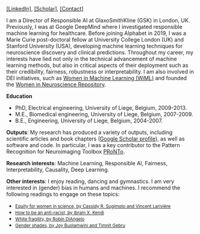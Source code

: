 [[LinkedIn]](https://www.linkedin.com/in/jessica-schrouff-75165a28/), [[Scholar]](https://scholar.google.co.uk/citations?user=2YWm2nMAAAAJ&hl=en&oi=ao), [[Contact]](mailto:jvp.schrouff@gmail.com)


I am a Director of Responsible AI at GlaxoSmithKline (GSK) in London, UK. Previously, I was at Google DeepMind where I investigated responsible machine learning for healthcare. Before joining Alphabet in 2019, I was a Marie Curie post-doctoral fellow at University College London (UK) and Stanford University (USA), developing machine learning techniques for neuroscience discovery and clinical predictions. Throughout my career, my interests have lied not only in the technical advancement of machine learning methods, but also in critical aspects of their deployment such as their credibility, fairness, robustness or interpretability. I am also involved in DEI initiatives, such as [Women in Machine Learning (WiML)](https://www.wiml.org/) and founded the [Women in Neuroscience Repository](https://www.winrepo.org/).<p></p>


<strong>Education</strong>
- PhD, Electrical engineering, University of Liege, Belgium, 2009-2013.
- M.E., Biomedical engineering, University of Liege, Belgium, 2007-2009.
- B.E., Engineering, University of Liege, Belgium, 2004-2007.<p></p>


<strong>Outputs</strong>: My research has produced a variety of outputs, including scientific articles and book chapters ([Google Scholar profile](https://scholar.google.co.uk/citations?user=2YWm2nMAAAAJ&hl=en&oi=ao)), as well as software and code. In particular, I was a key contributor to the Pattern Recognition for Neuroimaging Toolbox [PRoNTo](http://www.mlnl.cs.ucl.ac.uk/pronto/).<p></p>


<strong>Research interests</strong>: Machine Learning, Responsible AI, Fairness, Interpretability, Causality, Deep Learning.<p></p>


<strong>Other interests</strong>: I enjoy reading, dancing and gymnastics. I am very interested in (gender) bias in humans and machines. I recommend the following readings to engage on these topics:
- [<small>Equity for women in science, by Cassidy R. Sugimoto and Vincent Larivière</small>](https://www.hup.harvard.edu/books/9780674919297)
- [<small>How to be an anti-racist, by Ibram X. Kendi</small>](https://en.wikipedia.org/wiki/How_to_Be_an_Antiracist)
- [<small>White fragility, by Robin DiAngelo</small>](https://en.wikipedia.org/wiki/White_Fragility)
- [<small>Gender shades, by Joy Buolamwini and Timnit Gebru</small>](https://proceedings.mlr.press/v81/buolamwini18a.html)
<p></p>
